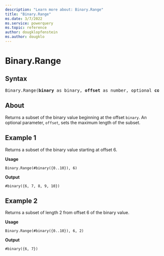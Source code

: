 ```yaml
---
description: "Learn more about: Binary.Range"
title: "Binary.Range"
ms.date: 3/7/2022
ms.service: powerquery
ms.topic: reference
author: dougklopfenstein
ms.author: dougklo
---
```

# Binary.Range

## Syntax

<pre>
Binary.Range(<b>binary</b> as binary, <b>offset</b> as number, optional <b>count</b> as nullable number) as binary
</pre>

## About

Returns a subset of the binary value beginning at the offset `binary`. An optional parameter, `offset`, sets the maximum length of the subset.

## Example 1

Returns a subset of the binary value starting at offset 6.

**Usage**

```powerquery-m
Binary.Range(#binary({0..10}), 6)
```

**Output**

`#binary({6, 7, 8, 9, 10})`

## Example 2

Returns a subset of length 2 from offset 6 of the binary value.

**Usage**

```powerquery-m
Binary.Range(#binary({0..10}), 6, 2)
```

**Output**

`#binary({6, 7})`
